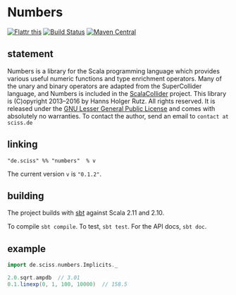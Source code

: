 # Numbers

[![Flattr this](http://api.flattr.com/button/flattr-badge-large.png)](https://flattr.com/submit/auto?user_id=sciss&url=https%3A%2F%2Fgithub.com%2FSciss%2FNumbers&title=Numbers%20Library&language=Scala&tags=github&category=software)
[![Build Status](https://travis-ci.org/Sciss/Numbers.svg?branch=master)](https://travis-ci.org/Sciss/Numbers)
[![Maven Central](https://maven-badges.herokuapp.com/maven-central/de.sciss/numbers_2.11/badge.svg)](https://maven-badges.herokuapp.com/maven-central/de.sciss/numbers_2.11)

## statement

Numbers is a library for the Scala programming language which provides various useful numeric functions and type enrichment operators. Many of the unary and binary operators are adapted from the SuperCollider language, and Numbers is included in the [ScalaCollider](http://github.com/Sciss/ScalaCollider/) project. This library is (C)opyright 2013&ndash;2016 by Hanns Holger Rutz. All rights reserved. It is released under the [GNU Lesser General Public License](http://github.com/Sciss/Numbers/blob/master/LICENSE) and comes with absolutely no warranties. To contact the author, send an email to `contact at sciss.de`

## linking

    "de.sciss" %% "numbers"  % v

The current version `v` is `"0.1.2"`.

## building

The project builds with [sbt](http://www.scala-sbt.org/) against Scala 2.11 and 2.10.

To compile `sbt compile`. To test, `sbt test`. For the API docs, `sbt doc`.

## example

```scala
import de.sciss.numbers.Implicits._

2.0.sqrt.ampdb  // 3.01
0.1.linexp(0, 1, 100, 10000)  // 158.5
```
    
